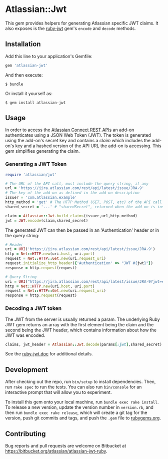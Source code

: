 # Atlassian::Jwt

This gem provides helpers for generating Atlassian specific JWT
claims. It also exposes is the
[ruby-jwt](https://github.com/jwt/ruby-jwt) gem's `encode` and `decode`
methods.

## Installation

Add this line to your application's Gemfile:

```ruby
gem 'atlassian-jwt'
```

And then execute:

    $ bundle

Or install it yourself as:

    $ gem install atlassian-jwt

## Usage

In order to access the
[Atlassian Connect REST APIs](https://developer.atlassian.com/static/connect/docs/latest/rest-apis/)
an add-on authenticates using a JSON Web Token (JWT). The token is
generated using the add-on's secret key and contains a *claim* which
includes the add-on's key and a hashed version of the API URL the
add-on is accessing. This gem simplifies generating the claim.

### Generating a JWT Token

```ruby
require 'atlassian/jwt'

# The URL of the API call, must include the query string, if any
url = 'https://jira.atlassian.com/rest/api/latest/issue/JRA-9'
# The key of the add-on as defined in the add-on description
issuer = 'com.atlassian.example'
http_method = 'get' # The HTTP Method (GET, POST, etc) of the API call
shared_secret = '...' # "sharedSecret", returned when the add-on is installed.

claim = Atlassian::Jwt.build_claims(issuer,url,http_method)
jwt = JWT.encode(claim,shared_secret)
```

The generated JWT can then be passed in an 'Authentication' header or
in the query string:

```ruby
# Header
uri = URI('https://jira.atlassian.com/rest/api/latest/issue/JRA-9')
http = Net::HTTP.new(uri.host, uri.port)
request = Net::HTTP::Get.new(uri.request_uri)
request.initialize_http_header({'Authentication' => "JWT #{jwt}"})
response = http.request(request)
```

```ruby
# Query String
uri = URI("https://jira.atlassian.com/rest/api/latest/issue/JRA-9?jwt=#{jwt}")
http = Net::HTTP.new(uri.host, uri.port)
request = Net::HTTP::Get.new(uri.request_uri)
response = http.request(request)
```

### Decoding a JWT token

The JWT from the server is usually returned a param. The underlying
Ruby JWT gem returns an array with the first element being the claim
and the second being the JWT header, which contains information about
how the JWT was encoded.

```ruby
claims, jwt_header = Atlassian::Jwt.decode(params[:jwt],shared_secret)
```

See the [ruby-jwt doc](https://github.com/jwt/ruby-jwt) for additional
details.

## Development

After checking out the repo, run `bin/setup` to install dependencies. Then, run `rake spec` to run the tests. You can also run `bin/console` for an interactive prompt that will allow you to experiment.

To install this gem onto your local machine, run `bundle exec rake install`. To release a new version, update the version number in `version.rb`, and then run `bundle exec rake release`, which will create a git tag for the version, push git commits and tags, and push the `.gem` file to [rubygems.org](https://rubygems.org).

## Contributing

Bug reports and pull requests are welcome on Bitbucket at
https://bitbucket.org/atlassian/atlassian-jwt-ruby.
